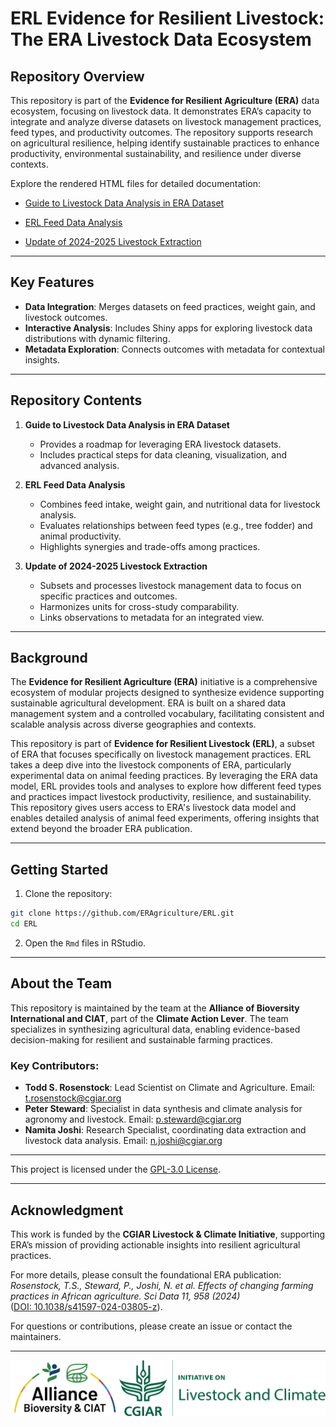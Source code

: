 # ERL Evidence for Resilient Livestock: The ERA Livestock Data Ecosystem

## Repository Overview
This repository is part of the **Evidence for Resilient Agriculture (ERA)** data ecosystem, focusing on livestock data. It demonstrates ERA’s capacity to integrate and analyze diverse datasets on livestock management practices, feed types, and productivity outcomes. The repository supports research on agricultural resilience, helping identify sustainable practices to enhance productivity, environmental sustainability, and resilience under diverse contexts.

Explore the rendered HTML files for detailed documentation:

- [Guide to Livestock Data Analysis in ERA Dataset](https://eragriculture.github.io/ERL/Guide-to-Livestock-Data-Analysis-in-the-ERA-Dataset--STATIC.html)

- [ERL Feed Data Analysis](https://eragriculture.github.io/ERL/ERL_feed_data.html)

- [Update of 2024-2025 Livestock Extraction](https://eragriculture.github.io/ERL/Update-of-2024_2025-Livestock-Extraction.html)

---

## Key Features
- **Data Integration**: Merges datasets on feed practices, weight gain, and livestock outcomes.
- **Interactive Analysis**: Includes Shiny apps for exploring livestock data distributions with dynamic filtering.
- **Metadata Exploration**: Connects outcomes with metadata for contextual insights.

---

## Repository Contents
1. **Guide to Livestock Data Analysis in ERA Dataset**
   - Provides a roadmap for leveraging ERA livestock datasets.
   - Includes practical steps for data cleaning, visualization, and advanced analysis.
   
2. **ERL Feed Data Analysis**
   - Combines feed intake, weight gain, and nutritional data for livestock analysis.
   - Evaluates relationships between feed types (e.g., tree fodder) and animal productivity.
   - Highlights synergies and trade-offs among practices.
   
3. **Update of 2024-2025 Livestock Extraction**
   - Subsets and processes livestock management data to focus on specific practices and outcomes.
   - Harmonizes units for cross-study comparability.
   - Links observations to metadata for an integrated view.

---

## Background
The **Evidence for Resilient Agriculture (ERA)** initiative is a comprehensive ecosystem of modular projects designed to synthesize evidence supporting sustainable agricultural development. ERA is built on a shared data management system and a controlled vocabulary, facilitating consistent and scalable analysis across diverse geographies and contexts.

This repository is part of **Evidence for Resilient Livestock (ERL)**, a subset of ERA that focuses specifically on livestock management practices. ERL takes a deep dive into the livestock components of ERA, particularly experimental data on animal feeding practices. By leveraging the ERA data model, ERL provides tools and analyses to explore how different feed types and practices impact livestock productivity, resilience, and sustainability. This repository gives users access to ERA's livestock data model and enables detailed analysis of animal feed experiments, offering insights that extend beyond the broader ERA publication.  

---

## Getting Started
1. Clone the repository:
```bash
git clone https://github.com/ERAgriculture/ERL.git
cd ERL
```
2.  Open the `Rmd` files in RStudio.

---

## About the Team
This repository is maintained by the team at the **Alliance of Bioversity International and CIAT**, part of the **Climate Action Lever**. The team specializes in synthesizing agricultural data, enabling evidence-based decision-making for resilient and sustainable farming practices. 

### Key Contributors:
- **Todd S. Rosenstock**: Lead Scientist on Climate and Agriculture.
    Email: [t.rosenstock@cgiar.org](mailto:t.rosenstock@cgiar.org)  
- **Peter Steward**: Specialist in data synthesis and climate analysis for agronomy and livestock.
    Email: [p.steward@cgiar.org](mailto:p.steward@cgiar.org)  
- **Namita Joshi**: Research Specialist, coordinating data extraction and livestock data analysis.
    Email: [n.joshi@cgiar.org](mailto:n.joshi@cgiar.org)  

---

This project is licensed under the [GPL-3.0 License](https://opensource.org/licenses/GPL-3.0).

---

## Acknowledgment
This work is funded by the **CGIAR Livestock & Climate Initiative**, supporting ERA’s mission of providing actionable insights into resilient agricultural practices. 

For more details, please consult the foundational ERA publication:  
*Rosenstock, T.S., Steward, P., Joshi, N. et al. Effects of changing farming practices in African agriculture. Sci Data 11, 958 (2024)*  
([DOI: 10.1038/s41597-024-03805-z](https://doi.org/10.1038/s41597-024-03805-z)).

For questions or contributions, please create an issue or contact the maintainers.

---

![Logos](https://raw.githubusercontent.com/ERAgriculture/ERL/main/images/logo.png)


